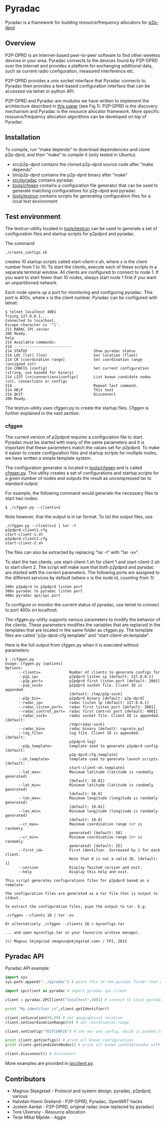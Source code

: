 # Pyradac #
Pyradac is a framework for building resource/frequency allocators for [p2p-dprd](https://github.com/MagnusS/p2p-dprd)

## Overview ##

P2P-DPRD is an Internet-based peer-to-peer software to find other wireless devices in your area. Pyradac connects to the devices found by P2P-DPRD over the Internet and provides a platform for exchanging additional data, such as current radio configuration, measured interference etc. 

P2P-DPRD provides a unix socket interface that Pyradac connects to. Pyradac then provides a text-based configuration interface that can be accessed via telnet or python API.

P2P-DPRD and Pyradac are modules we have written to implement the architecture described in [this paper](http://arxiv.org/pdf/1210.3552.pdf) (see Fig 1). P2P-DPRD is the discovery mechanism and Pyradac is the resource allocator framework. More specific resource/frequency allocation algorithms can be developed on top of Pyradac.

## Installation ##

To compile, run "make depends" to download dependencies and clone p2p-dprd, and then "make" to compile it (only tested in Ubuntu).

* src/p2p-dprd contains the cloned p2p-dprd source code after "make depends"
* bin/p2p-dprd contains the p2p-dprd binary after "make"
* [src/pyradac](src/pyradac) contains pyradac
* [tools/cfggen](tools/cfggen) contains a configuration file generator that can be used to generate matching configurations for p2p-dprd and pyradac
* [tools/testrun](tools/testrun) contains scripts for generating configuration files for a local test environment

## Test environment ##

The testrun-utility located in [tools/testrun](tools/testrun) can be used to generate a set of configuration files and startup scripts for p2pdprd and pyradac. 

The command
```
./create_configs.sh
```

creates 10 startup scripts called start-client-x.sh, where x is the client number from 1 to 10. To start the clients, execute each of these scripts in a separate terminal window. All clients are configured to connect to node 1. If you want to start fewer than 10 nodes, always start node 1 first if you want an unpartitioned network.

Each node opens up a port for monitoring and configuring pyradac. This port is 400x, where x is the client number. Pyradac can be configured with telnet:

```
$ telnet localhost 4001
Trying 127.0.0.1...
Connected to localhost.
Escape character is '^]'.
211 RADAC IPC server
200 Ready.
help
214 Available commands:
214 --------------------------
214 STATUS                              Show pyradac status
214 LOC [lat] [lon]                     Set location (float)
214 CR [coordination range]             Set coordination range (unsigned int)
214 CONFIG [config]                     Set current configuration (string, use base64 for binary)
214 LIST [cn|connections|configs]       List known candidate nodes (cn), connections or configs
214 .                                   Repeat last command.
214 HELP                                This text
214 QUIT                                Disconnect
200 Ready.
```

The testrun-utility uses cfggen.py to create the startup files. Cfggen is further explained in the next section.

### cfggen ###
The current version of p2pdprd requires a configuration file to start. Pyradac must be started with many of the same parameters and it is important that these parameters match the values set for p2pdprd. To make it easier to create configuration files and startup scripts for multiple nodes, we have written a simple template system.

The configuration generator is located in [tools/cfggen](tools/cfggen) and is called [cfggen.py](tools/cfggen/cfggen.py). This utility creates a set of configurations and startup scripts for a given number of nodes and outputs the result as uncompressed tar to standard output.

For example, the following command would generate the necessary files to start two nodes:

```
$ ./cfggen.py --clients=2
```

Note however, that the output is in tar format. To list the output files, use 

```
./cfggen.py --clients=2 | tar -t
p2pdprd-client1.cfg
start-client-1.sh
p2pdprd-client2.cfg
start-client-2.sh
```

The files can also be extracted by replacing "tar -t" with "tar -xv".

To start the two clients, use start-client-1.sh for client 1 and start-client-2.sh to start client 2. The script will make sure that both p2pdprd and pyradac are started with the correct parameters. The following ports are assigned to the different services by default (where x is the node id, counting from 1):

```
200x p2pdprd to p2pdprd listen port
300x pyradac to pyradac listen port
400x pyradac api/ipc port
```

To configure or monitor the current status of pyradac, use telnet to connect to port 400x on localhost.

The cfggen.py-utility supports various parameters to modify the behavior of the clients. These parameters modifies the variables that are replaced in the templates that are located in the same folder as cfggen.py. The template files are called "p2p-dprd-cfg.template" and "start-client-sh.template". 

Here is the full output from cfggen.py when it is executed without parameters:

```
$ ./cfggen.py 
Usage: cfggen.py [options]
Options:
      --clients=             Number of clients to generate configs for
      --p2p_ip=              p2pdprd listen ip [default: 127.0.0.1]
      --p2p_port=            p2pdprd first listen port [default: 2001]
      --p2p_sock=            p2pdprd socket file. Client ID is appended.
                             [default: /tmp/p2p-sock]
      --p2p_bin=             p2pdprd binary [default: p2p-dprd]
      --radac_ip=            radac listen ip [default: 127.0.0.1]
      --radac_listen_port=   radac first listen port [default: 3001]
      --radac_control_port=  radac first control port [default: 4001]
      --radac_sock=          radac socket file. Client ID is appended. [default:
                             /tmp/radac-sock]
      --radac_bin=           radac binary [default: raproto.py]
      --log_file=            log file. Client ID is appended. [default:
                             p2pdprd-log]
      --p2p_template=        template used to generate p2pdprd config [default:
                             p2p-dprd-cfg.template]
      --sh_template=         template used to generate launch scripts [default:
                             start-client-sh.template]
      --lat_max=             Maximum latitude (latitude is randomly generated)
                             [default: 58.01]
      --lat_min=             Minimum latitude (latitude is randomly generated)
                             [default: 58.0]
      --lon_max=             Maximum longitude (longitude is randomly generated)
                             [default: 10.01]
      --lon_min=             Minimum longitude (longitude is randomly generated)
                             [default: 10.0]
      --cr_max=              Maximum coordination range (cr is randomly
                             generated) [default: 50]
      --cr_min=              Minimum coordination range (cr is randomly
                             generated) [default: 25]
      --first_id=            First identifier. Increased by 1 for each client.
                             Note that 0 is not a valid ID. [default: 1]
      --version              Display Twisted version and exit.
      --help                 Display this help and exit.

This script generates configurations files for p2pdprd based on a template.

The configuration files are generated as a tar file that is output to stdout.

To extract the configuration files, pipe the output to tar. E.g:

./cfggen --clients 10 | tar -xv

Or alternatively ./cfggen --clients 10 > myconfigs.tar

... and open myconfigs.tar in your favourite archive manager.

(c) Magnus Skjegstad <magnus@skjegstad.com> / FFI, 2013
```

## Pyradac API #

Pyradac API example:

```python
import sys
sys.path.append("../pyradac") # point this to the pyradac folder that contains ipcclient.py

import ipcclient as pyradac # import pyradac ipc client

client = pyradac.IPCClient("localhost",4001) # connect to local pyradac ipc port

print "My identifier is",client.getIdentifier()

client.setLocation(99,99) # set geographical location
client.setCoordinationRange(50) # set coordination range 

client.setConfig("TESTCONFIG") # set our own config, which is pushed to all candidate nodes

print client.getConfigs() # print all known configurations
print client.getCandidateNodes() # print all known candidatenodes with locations

client.disconnect() # disconnect
```

More examples are provided in [ipcclient.py](src/pyradac/ipcclient.py).

## Contributors ##

* Magnus Skjegstad - Protocol and system design, pyradac, p2pdprd, various
* Halvdan Hoem Grelland - P2P-DPRD, Pyradac, OpenWRT hacks
* Jostein Aardal - P2P-DPRD, original radac (now replaced by pyradac) 
* Tore Ulversoy - Resource allocation
* Terje Mikal Mjelde - Aggie

